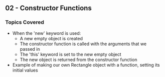 ## 02 - Constructor Functions

### Topics Covered

- When the 'new' keyword is used:
  - A new empty object is created
  - The constructor function is called with the arguments that we passed in
  - The 'this' keyword is set to the new empty object
  - The new object is returned from the constructor function
- Example of making our own Rectangle object with a function, setting its initial values
